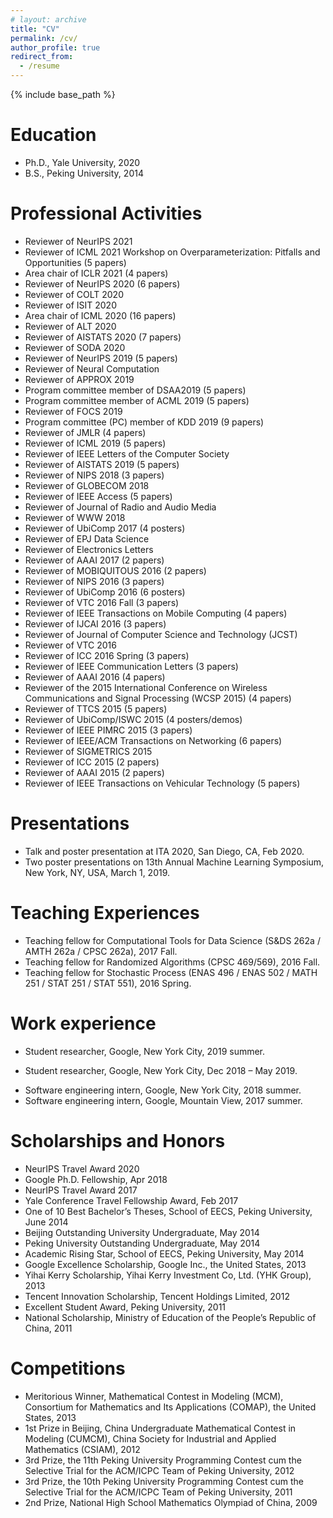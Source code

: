 ```yaml
---
# layout: archive
title: "CV"
permalink: /cv/
author_profile: true
redirect_from:
  - /resume
---
```


{% include base_path %}

Education
======
* Ph.D., Yale University, 2020
* B.S., Peking University, 2014
<!-- * M.S. in Jekyll, GitHub University, 2014 -->

Professional Activities
======
* Reviewer of NeurIPS 2021
* Reviewer of ICML 2021 Workshop on Overparameterization: Pitfalls and Opportunities (5 papers)
* Area chair of ICLR 2021 (4 papers)
* Reviewer of NeurIPS 2020 (6 papers)
* Reviewer of COLT 2020
* Reviewer of ISIT 2020
* Area chair of ICML 2020 (16 papers)
* Reviewer of ALT 2020
* Reviewer of AISTATS 2020 (7 papers)
* Reviewer of SODA 2020
* Reviewer of NeurIPS 2019 (5 papers)
* Reviewer of Neural Computation
* Reviewer of APPROX 2019
* Program committee member of DSAA2019 (5 papers)
* Program committee member of ACML 2019 (5 papers)
* Reviewer of FOCS 2019
* Program committee (PC) member of KDD 2019 (9 papers)
* Reviewer of JMLR (4 papers)
* Reviewer of ICML 2019 (5 papers)
* Reviewer of IEEE Letters of the Computer Society
* Reviewer of AISTATS 2019 (5 papers)
* Reviewer of NIPS 2018 (3 papers)
* Reviewer of GLOBECOM 2018
* Reviewer of IEEE Access (5 papers)
* Reviewer of Journal of Radio and Audio Media
* Reviewer of WWW 2018
* Reviewer of UbiComp 2017 (4 posters)
* Reviewer of EPJ Data Science
* Reviewer of Electronics Letters
* Reviewer of AAAI 2017 (2 papers)
* Reviewer of MOBIQUITOUS 2016 (2 papers)
* Reviewer of NIPS 2016 (3 papers)
* Reviewer of UbiComp 2016 (6 posters)
* Reviewer of VTC 2016 Fall (3 papers)
* Reviewer of IEEE Transactions on Mobile Computing (4 papers)
* Reviewer of IJCAI 2016 (3 papers)
* Reviewer of Journal of Computer Science and Technology (JCST)
* Reviewer of VTC 2016
* Reviewer of ICC 2016 Spring (3 papers)
* Reviewer of IEEE Communication Letters (3 papers)
* Reviewer of AAAI 2016 (4 papers)
* Reviewer of the 2015 International Conference on Wireless Communications and Signal Processing (WCSP 2015) (4 papers)
* Reviewer of TTCS 2015 (5 papers)
* Reviewer of UbiComp/ISWC 2015 (4 posters/demos)
* Reviewer of IEEE PIMRC 2015 (3 papers)
* Reviewer of IEEE/ACM Transactions on Networking (6 papers)
* Reviewer of SIGMETRICS 2015
* Reviewer of ICC 2015 (2 papers)
* Reviewer of AAAI 2015 (2 papers)
* Reviewer of IEEE Transactions on Vehicular Technology (5 papers)

Presentations
======
* Talk and poster presentation at ITA 2020, San Diego, CA, Feb 2020.
* Two poster presentations on 13th Annual Machine Learning Symposium, New York, NY, USA, March 1, 2019.

Teaching Experiences
======
* Teaching fellow for Computational Tools for Data Science (S&DS 262a / AMTH 262a / CPSC 262a), 2017 Fall.
* Teaching fellow for Randomized Algorithms (CPSC 469/569), 2016 Fall.
* Teaching fellow for Stochastic Process (ENAS 496 / ENAS 502 / MATH 251 / STAT 251 / STAT 551), 2016 Spring.

Work experience
======
- Student researcher, Google, New York City, 2019 summer.

- Student researcher, Google, New York City, Dec 2018 – May 2019.

* Software engineering intern, Google, New York City, 2018 summer.
* Software engineering intern, Google, Mountain View, 2017 summer.

Scholarships and Honors
======
* NeurIPS Travel Award 2020
* Google Ph.D. Fellowship, Apr 2018
* NeurIPS Travel Award 2017
* Yale Conference Travel Fellowship Award, Feb 2017
* One of 10 Best Bachelor’s Theses, School of EECS, Peking University, June 2014
* Beijing Outstanding University Undergraduate, May 2014
* Peking University Outstanding Undergraduate, May 2014
* Academic Rising Star, School of EECS, Peking University, May 2014
* Google Excellence Scholarship, Google Inc., the United States, 2013
* Yihai Kerry Scholarship, Yihai Kerry Investment Co, Ltd. (YHK Group), 2013
* Tencent Innovation Scholarship, Tencent Holdings Limited, 2012
* Excellent Student Award, Peking University, 2011
* National Scholarship, Ministry of Education of the People’s Republic of China, 2011

Competitions
======
* Meritorious Winner, Mathematical Contest in Modeling (MCM), Consortium for Mathematics and Its Applications (COMAP), the United States, 2013
* 1st Prize in Beijing, China Undergraduate Mathematical Contest in Modeling (CUMCM), China Society for Industrial and Applied Mathematics (CSIAM), 2012 
* 3rd Prize, the 11th Peking University Programming Contest cum the Selective Trial for the ACM/ICPC Team of Peking University, 2012
* 3rd Prize, the 10th Peking University Programming Contest cum the Selective Trial for the ACM/ICPC Team of Peking University, 2011
* 2nd Prize, National High School Mathematics Olympiad of China, 2009
